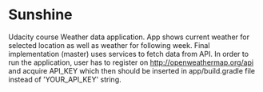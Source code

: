 # Sunshine
Udacity course Weather data application.
App shows current weather for selected location as well as weather for following week. Final implementation (master) uses services
to fetch data from API. In order to run the application, user has to register on http://openweathermap.org/api and acquire API_KEY which
then should be inserted in app/build.gradle file instead of 'YOUR_API_KEY' string.
